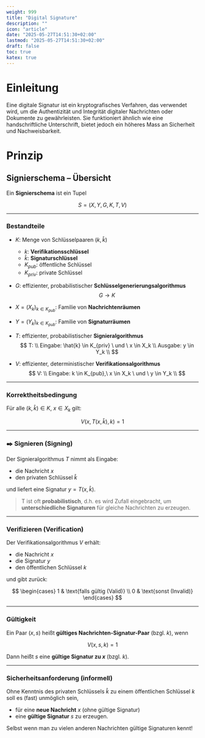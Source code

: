 ```yaml
---
weight: 999
title: "Digital Signature"
description: ""
icon: "article"
date: "2025-05-27T14:51:30+02:00"
lastmod: "2025-05-27T14:51:30+02:00"
draft: false
toc: true
katex: true
---
```


# Einleitung

Eine digitale Signatur ist ein kryptografisches Verfahren, das verwendet wird, um die Authentizität und Integrität digitaler Nachrichten oder Dokumente zu gewährleisten. Sie funktioniert ähnlich wie eine handschriftliche Unterschrift, bietet jedoch ein höheres Mass an Sicherheit und Nachweisbarkeit.

# Prinzip

## Signierschema – Übersicht

Ein **Signierschema** ist ein Tupel

$$
S = (X, Y, G, K, T, V)
$$

---

### Bestandteile

- $K$: Menge von Schlüsselpaaren $(k, \hat{k})$
  - $k$: **Verifikationsschlüssel**
  - $\hat{k}$: **Signaturschlüssel**
  - $K_{pub}$: öffentliche Schlüssel
  - $K_{priv}$: private Schlüssel

- $G$: effizienter, probabilistischer **Schlüsselgenerierungsalgorithmus**  
  $$G \to K$$

- $X = (X_k)_{k \in K_{pub}}$: Familie von **Nachrichtenräumen**

- $Y = (Y_k)_{k \in K_{pub}}$: Familie von **Signaturräumen**

- $T$: effizienter, probabilistischer **Signieralgorithmus**  
  $$
  T: \\ 
  Eingabe: \hat{k} \in K_{priv} \ und \ x \in X_k \\
  Ausgabe: y \in Y_k \\
  $$

- $V$: effizienter, deterministischer **Verifikationsalgorithmus**  
  $$
  V: \\ 
  Eingabe: k \in K_{pub},\ x \in X_k \ und \ y \in Y_k \\
  $$

---

### Korrektheitsbedingung

Für alle $(k, \hat{k}) \in K$, $x \in X_k$ gilt:

$$
V(x, T(x, \hat{k}), k) = 1
$$

---

### ✒️ Signieren (Signing)

Der Signieralgorithmus $T$ nimmt als Eingabe:

- die Nachricht $x$
- den privaten Schlüssel $\hat{k}$

und liefert eine Signatur $y = T(x, \hat{k})$.

> T ist oft **probabilistisch**, d.h. es wird Zufall eingebracht, um **unterschiedliche Signaturen** für gleiche Nachrichten zu erzeugen.

---

### Verifizieren (Verification)

Der Verifikationsalgorithmus $V$ erhält:

- die Nachricht $x$
- die Signatur $y$
- den öffentlichen Schlüssel $k$

und gibt zurück:

$$
\begin{cases}
1 & \text{falls gültig (Valid)} \\
0 & \text{sonst (Invalid)}
\end{cases}
$$

---

### Gültigkeit

Ein Paar $(x, s)$ heißt **gültiges Nachrichten-Signatur-Paar** (bzgl. $k$), wenn

$$
V(x, s, k) = 1
$$

Dann heißt $s$ eine **gültige Signatur zu $x$** (bzgl. $k$).

---

### Sicherheitsanforderung (informell)

Ohne Kenntnis des privaten Schlüssels $\hat{k}$ zu einem öffentlichen Schlüssel $k$ soll es (fast) unmöglich sein,

- für eine **neue Nachricht** $x$ (ohne gültige Signatur)
- eine **gültige Signatur** $s$ zu erzeugen.

Selbst wenn man zu vielen anderen Nachrichten gültige Signaturen kennt!

